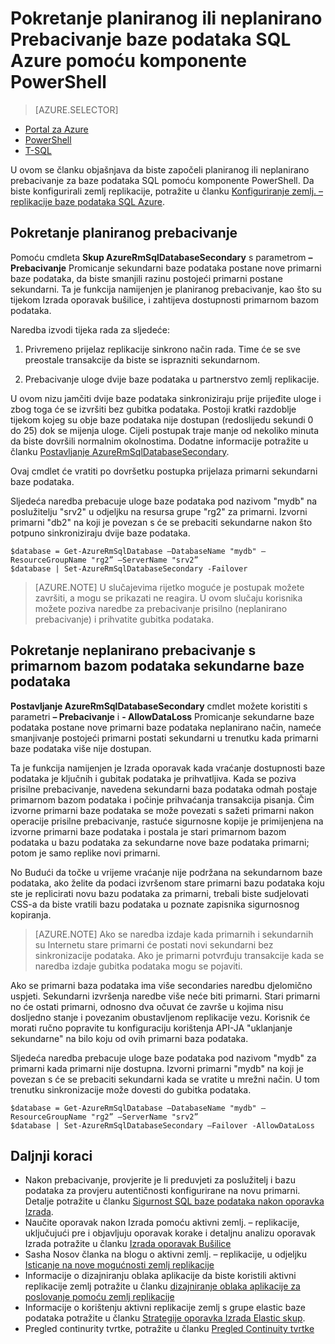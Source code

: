 <properties 
    pageTitle="Pokretanje planiranog ili neplanirano Prebacivanje baze podataka SQL Azure sa servisom PowerShell | Microsoft Azure" 
    description="Pokretanje planirane ili neplanirano Prebacivanje baze podataka SQL Azure pomoću komponente PowerShell" 
    services="sql-database" 
    documentationCenter="" 
    authors="stevestein" 
    manager="jhubbard" 
    editor=""/>

<tags
    ms.service="sql-database"
    ms.devlang="NA"
    ms.topic="article"
    ms.tgt_pltfrm="powershell"
    ms.workload="data-management" 
    ms.date="08/29/2016"
    ms.author="sstein"/>

# <a name="initiate-a-planned-or-unplanned-failover-for-azure-sql-database-with-powershell"></a>Pokretanje planiranog ili neplanirano Prebacivanje baze podataka SQL Azure pomoću komponente PowerShell



> [AZURE.SELECTOR]
- [Portal za Azure](sql-database-geo-replication-failover-portal.md)
- [PowerShell](sql-database-geo-replication-failover-powershell.md)
- [T-SQL](sql-database-geo-replication-failover-transact-sql.md)


U ovom se članku objašnjava da biste započeli planiranog ili neplanirano prebacivanje za baze podataka SQL pomoću komponente PowerShell. Da biste konfigurirali zemlj replikacije, potražite u članku [Konfiguriranje zemlj. – replikacije baze podataka SQL Azure](sql-database-geo-replication-powershell.md).



## <a name="initiate-a-planned-failover"></a>Pokretanje planiranog prebacivanje

Pomoću cmdleta **Skup AzureRmSqlDatabaseSecondary** s parametrom **– Prebacivanje** Promicanje sekundarni baze podataka postane nove primarni baze podataka, da biste smanjili razinu postojeći primarni postane sekundarni. Ta je funkcija namijenjen je planiranog prebacivanje, kao što su tijekom Izrada oporavak bušilice, i zahtijeva dostupnosti primarnom bazom podataka.

Naredba izvodi tijeka rada za sljedeće:

1. Privremeno prijelaz replikacije sinkrono način rada. Time će se sve preostale transakcije da biste se isprazniti sekundarnom.

2. Prebacivanje uloge dvije baze podataka u partnerstvo zemlj replikacije.  

U ovom nizu jamčiti dvije baze podataka sinkroniziraju prije prijeđite uloge i zbog toga će se izvršiti bez gubitka podataka. Postoji kratki razdoblje tijekom kojeg su obje baze podataka nije dostupan (redoslijedu sekundi 0 do 25) dok se mijenja uloge. Cijeli postupak traje manje od nekoliko minuta da biste dovršili normalnim okolnostima. Dodatne informacije potražite u članku [Postavljanje AzureRmSqlDatabaseSecondary](https://msdn.microsoft.com/library/mt619393.aspx).




Ovaj cmdlet će vratiti po dovršetku postupka prijelaza primarni sekundarni baze podataka.

Sljedeća naredba prebacuje uloge baze podataka pod nazivom "mydb" na poslužitelju "srv2" u odjeljku na resursa grupe "rg2" za primarni. Izvorni primarni "db2" na koji je povezan s će se prebaciti sekundarne nakon što potpuno sinkroniziraju dvije baze podataka.

    $database = Get-AzureRmSqlDatabase –DatabaseName "mydb" –ResourceGroupName "rg2” –ServerName "srv2”
    $database | Set-AzureRmSqlDatabaseSecondary -Failover


> [AZURE.NOTE] U slučajevima rijetko moguće je postupak možete završiti, a mogu se prikazati ne reagira. U ovom slučaju korisnika možete poziva naredbe za prebacivanje prisilno (neplanirano prebacivanje) i prihvatite gubitka podataka.


## <a name="initiate-an-unplanned-failover-from-the-primary-database-to-the-secondary-database"></a>Pokretanje neplanirano prebacivanje s primarnom bazom podataka sekundarne baze podataka


**Postavljanje AzureRmSqlDatabaseSecondary** cmdlet možete koristiti s parametri **– Prebacivanje** i **- AllowDataLoss** Promicanje sekundarne baze podataka postane nove primarni baze podataka neplanirano način, nameće smanjivanje postojeći primarni postati sekundarni u trenutku kada primarni baze podataka više nije dostupan.

Ta je funkcija namijenjen je Izrada oporavak kada vraćanje dostupnosti baze podataka je ključnih i gubitak podataka je prihvatljiva. Kada se poziva prisilne prebacivanje, navedena sekundarni baza podataka odmah postaje primarnom bazom podataka i počinje prihvaćanja transakcija pisanja. Čim izvorne primarni baze podataka se može povezati s sažeti primarni nakon operacije prisilne prebacivanje, rastuće sigurnosne kopije je primijenjena na izvorne primarni baze podataka i postala je stari primarnom bazom podataka u bazu podataka za sekundarne nove baze podataka primarni; potom je samo replike novi primarni.

No Budući da točke u vrijeme vraćanje nije podržana na sekundarnom baze podataka, ako želite da podaci izvršenom stare primarni bazu podataka koju ste je replicirati novu bazu podataka za primarni, trebali biste sudjelovati CSS-a da biste vratili bazu podataka u poznate zapisnika sigurnosnog kopiranja.

> [AZURE.NOTE] Ako se naredba izdaje kada primarnih i sekundarnih su Internetu stare primarni će postati novi sekundarni bez sinkronizacije podataka. Ako je primarni potvrđuju transakcije kada se naredba izdaje gubitka podataka mogu se pojaviti.


Ako se primarni baza podataka ima više secondaries naredbu djelomično uspjeti. Sekundarni izvršenja naredbe više neće biti primarni. Stari primarni no će ostati primarni, odnosno dva očuvat će završe u kojima nisu dosljedno stanje i povezanim obustavljenom replikacije vezu. Korisnik će morati ručno popravite tu konfiguraciju korištenja API-JA "uklanjanje sekundarne" na bilo koju od ovih primarni baza podataka.


Sljedeća naredba prebacuje uloge baze podataka pod nazivom "mydb" za primarni kada primarni nije dostupna. Izvorni primarni "mydb" na koji je povezan s će se prebaciti sekundarni kada se vratite u mrežni način. U tom trenutku sinkronizacije može dovesti do gubitka podataka.

    $database = Get-AzureRmSqlDatabase –DatabaseName "mydb" –ResourceGroupName "rg2” –ServerName "srv2”
    $database | Set-AzureRmSqlDatabaseSecondary –Failover -AllowDataLoss




## <a name="next-steps"></a>Daljnji koraci   

- Nakon prebacivanje, provjerite je li preduvjeti za poslužitelj i bazu podataka za provjeru autentičnosti konfigurirane na novu primarni. Detalje potražite u članku [Sigurnost SQL baze podataka nakon oporavka Izrada](sql-database-geo-replication-security-config.md).
- Naučite oporavak nakon Izrada pomoću aktivni zemlj. – replikacije, uključujući pre i objavljuju oporavak korake i detaljnu analizu oporavak Izrada potražite u članku [Izrada oporavak Bušilice](sql-database-disaster-recovery.md)
- Sasha Nosov članka na blogu o aktivni zemlj. – replikacije, u odjeljku [Isticanje na nove mogućnosti zemlj replikacije](https://azure.microsoft.com/blog/spotlight-on-new-capabilities-of-azure-sql-database-geo-replication/)
- Informacije o dizajniranju oblaka aplikacije da biste koristili aktivni replikacije zemlj potražite u članku [dizajniranje oblaka aplikacije za poslovanje pomoću zemlj replikacije](sql-database-designing-cloud-solutions-for-disaster-recovery.md)
- Informacije o korištenju aktivni replikacije zemlj s grupe elastic baze podataka potražite u članku [Strategije oporavka Izrada Elastic skup](sql-database-disaster-recovery-strategies-for-applications-with-elastic-pool.md).
- Pregled continurity tvrtke, potražite u članku [Pregled Continuity tvrtke](sql-database-business-continuity.md)
